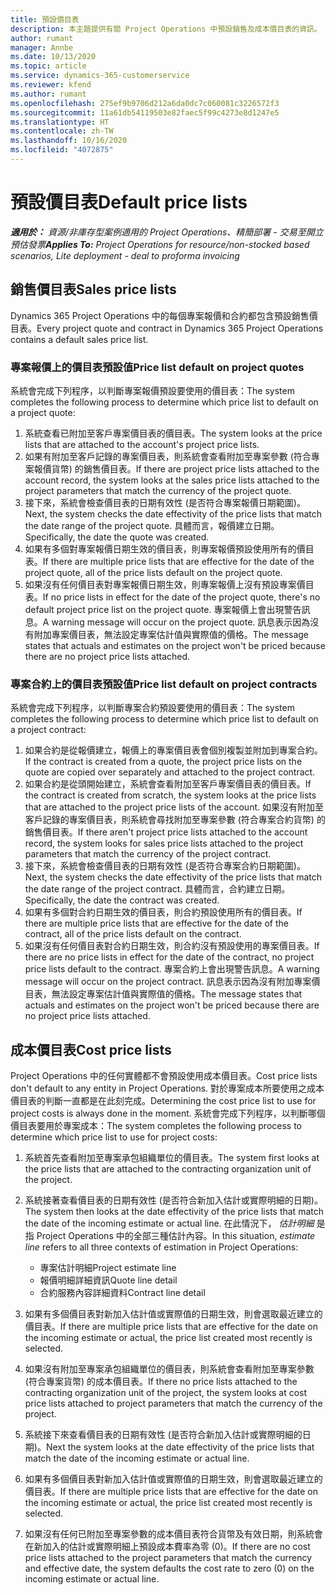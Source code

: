 ```yaml
---
title: 預設價目表
description: 本主題提供有關 Project Operations 中預設銷售及成本價目表的資訊。
author: rumant
manager: Annbe
ms.date: 10/13/2020
ms.topic: article
ms.service: dynamics-365-customerservice
ms.reviewer: kfend
ms.author: rumant
ms.openlocfilehash: 275ef9b9706d212a6da0dc7c060081c3226572f3
ms.sourcegitcommit: 11a61db54119503e82faec5f99c4273e8d1247e5
ms.translationtype: HT
ms.contentlocale: zh-TW
ms.lasthandoff: 10/16/2020
ms.locfileid: "4072875"
---
```

# <a name="default-price-lists"></a><span data-ttu-id="0b05a-103">預設價目表</span><span class="sxs-lookup"><span data-stu-id="0b05a-103">Default price lists</span></span>

<span data-ttu-id="0b05a-104">_**適用於：** 資源/非庫存型案例適用的 Project Operations、精簡部署 - 交易至開立預估發票_</span><span class="sxs-lookup"><span data-stu-id="0b05a-104">_**Applies To:** Project Operations for resource/non-stocked based scenarios, Lite deployment - deal to proforma invoicing_</span></span>

## <a name="sales-price-lists"></a><span data-ttu-id="0b05a-105">銷售價目表</span><span class="sxs-lookup"><span data-stu-id="0b05a-105">Sales price lists</span></span>

<span data-ttu-id="0b05a-106">Dynamics 365 Project Operations 中的每個專案報價和合約都包含預設銷售價目表。</span><span class="sxs-lookup"><span data-stu-id="0b05a-106">Every project quote and contract in Dynamics 365 Project Operations contains a default sales price list.</span></span> 

### <a name="price-list-default-on-project-quotes"></a><span data-ttu-id="0b05a-107">專案報價上的價目表預設值</span><span class="sxs-lookup"><span data-stu-id="0b05a-107">Price list default on project quotes</span></span>
<span data-ttu-id="0b05a-108">系統會完成下列程序，以判斷專案報價預設要使用的價目表：</span><span class="sxs-lookup"><span data-stu-id="0b05a-108">The system completes the following process to determine which price list to default on a project quote:</span></span>

1. <span data-ttu-id="0b05a-109">系統查看已附加至客戶專案價目表的價目表。</span><span class="sxs-lookup"><span data-stu-id="0b05a-109">The system looks at the price lists that are attached to the account's project price lists.</span></span> 
2. <span data-ttu-id="0b05a-110">如果有附加至客戶記錄的專案價目表，則系統會查看附加至專案參數 (符合專案報價貨幣) 的銷售價目表。</span><span class="sxs-lookup"><span data-stu-id="0b05a-110">If there are project price lists attached to the account record, the system looks at the sales price lists attached to the project parameters that match the currency of the project quote.</span></span>
3. <span data-ttu-id="0b05a-111">接下來，系統會檢查價目表的日期有效性 (是否符合專案報價日期範圍)。</span><span class="sxs-lookup"><span data-stu-id="0b05a-111">Next, the system checks the date effectivity of the price lists that match the date range of the project quote.</span></span> <span data-ttu-id="0b05a-112">具體而言，報價建立日期。</span><span class="sxs-lookup"><span data-stu-id="0b05a-112">Specifically, the date the quote was created.</span></span>
4. <span data-ttu-id="0b05a-113">如果有多個對專案報價日期生效的價目表，則專案報價預設使用所有的價目表。</span><span class="sxs-lookup"><span data-stu-id="0b05a-113">If there are multiple price lists that are effective for the date of the project quote, all of the price lists default on the project quote.</span></span>
5. <span data-ttu-id="0b05a-114">如果沒有任何價目表對專案報價日期生效，則專案報價上沒有預設專案價目表。</span><span class="sxs-lookup"><span data-stu-id="0b05a-114">If no price lists in effect for the date of the project quote, there's no default project price list on the project quote.</span></span> <span data-ttu-id="0b05a-115">專案報價上會出現警告訊息。</span><span class="sxs-lookup"><span data-stu-id="0b05a-115">A warning message will occur on the project quote.</span></span> <span data-ttu-id="0b05a-116">訊息表示因為沒有附加專案價目表，無法設定專案估計值與實際值的價格。</span><span class="sxs-lookup"><span data-stu-id="0b05a-116">The message states that actuals and estimates on the project won't be priced because there are no project price lists attached.</span></span>

### <a name="price-list-default-on-project-contracts"></a><span data-ttu-id="0b05a-117">專案合約上的價目表預設值</span><span class="sxs-lookup"><span data-stu-id="0b05a-117">Price list default on project contracts</span></span> 
<span data-ttu-id="0b05a-118">系統會完成下列程序，以判斷專案合約預設要使用的價目表：</span><span class="sxs-lookup"><span data-stu-id="0b05a-118">The system completes the following process to determine which price list to default on a project contract:</span></span>

1. <span data-ttu-id="0b05a-119">如果合約是從報價建立，報價上的專案價目表會個別複製並附加到專案合約。</span><span class="sxs-lookup"><span data-stu-id="0b05a-119">If the contract is created from a quote, the project price lists on the quote are copied over separately and attached to the project contract.</span></span>
2. <span data-ttu-id="0b05a-120">如果合約是從頭開始建立，系統會查看附加至客戶專案價目表的價目表。</span><span class="sxs-lookup"><span data-stu-id="0b05a-120">If the contract is created from scratch, the system looks at the price lists that are attached to the project price lists of the account.</span></span> <span data-ttu-id="0b05a-121">如果沒有附加至客戶記錄的專案價目表，則系統會尋找附加至專案參數 (符合專案合約貨幣) 的銷售價目表。</span><span class="sxs-lookup"><span data-stu-id="0b05a-121">If there aren't project price lists attached to the account record, the system looks for sales price lists attached to the project parameters that match the currency of the project contract.</span></span>
4. <span data-ttu-id="0b05a-122">接下來，系統會檢查價目表的日期有效性 (是否符合專案合約日期範圍)。</span><span class="sxs-lookup"><span data-stu-id="0b05a-122">Next, the system checks the date effectivity of the price lists that match the date range of the project contract.</span></span> <span data-ttu-id="0b05a-123">具體而言，合約建立日期。</span><span class="sxs-lookup"><span data-stu-id="0b05a-123">Specifically, the date the contract was created.</span></span>
5. <span data-ttu-id="0b05a-124">如果有多個對合約日期生效的價目表，則合約預設使用所有的價目表。</span><span class="sxs-lookup"><span data-stu-id="0b05a-124">If there are multiple price lists that are effective for the date of the contract, all of the price lists default on the contract.</span></span>
6. <span data-ttu-id="0b05a-125">如果沒有任何價目表對合約日期生效，則合約沒有預設使用的專案價目表。</span><span class="sxs-lookup"><span data-stu-id="0b05a-125">If there are no price lists in effect for the date of the contract, no project price lists default to the contract.</span></span> <span data-ttu-id="0b05a-126">專案合約上會出現警告訊息。</span><span class="sxs-lookup"><span data-stu-id="0b05a-126">A warning message will occur on the project contract.</span></span> <span data-ttu-id="0b05a-127">訊息表示因為沒有附加專案價目表，無法設定專案估計值與實際值的價格。</span><span class="sxs-lookup"><span data-stu-id="0b05a-127">The message states that actuals and estimates on the project won't be priced because there are no project price lists attached.</span></span>

## <a name="cost-price-lists"></a><span data-ttu-id="0b05a-128">成本價目表</span><span class="sxs-lookup"><span data-stu-id="0b05a-128">Cost price lists</span></span>

<span data-ttu-id="0b05a-129">Project Operations 中的任何實體都不會預設使用成本價目表。</span><span class="sxs-lookup"><span data-stu-id="0b05a-129">Cost price lists don't default to any entity in Project Operations.</span></span> <span data-ttu-id="0b05a-130">對於專案成本所要使用之成本價目表的判斷一直都是在此刻完成。</span><span class="sxs-lookup"><span data-stu-id="0b05a-130">Determining the cost price list to use for project costs is always done in the moment.</span></span> <span data-ttu-id="0b05a-131">系統會完成下列程序，以判斷哪個價目表要用於專案成本：</span><span class="sxs-lookup"><span data-stu-id="0b05a-131">The system completes the following process to determine which price list to use for project costs:</span></span>

1. <span data-ttu-id="0b05a-132">系統首先查看附加至專案承包組織單位的價目表。</span><span class="sxs-lookup"><span data-stu-id="0b05a-132">The system first looks at the price lists that are attached to the contracting organization unit of the project.</span></span>
2. <span data-ttu-id="0b05a-133">系統接著查看價目表的日期有效性 (是否符合新加入估計或實際明細的日期)。</span><span class="sxs-lookup"><span data-stu-id="0b05a-133">The system then looks at the date effectivity of the price lists that match the date of the incoming estimate or actual line.</span></span> <span data-ttu-id="0b05a-134">在此情況下， *估計明細* 是指 Project Operations 中的全部三種估計內容。</span><span class="sxs-lookup"><span data-stu-id="0b05a-134">In this situation, *estimate line* refers to all three contexts of estimation in Project Operations:</span></span>

    - <span data-ttu-id="0b05a-135">專案估計明細</span><span class="sxs-lookup"><span data-stu-id="0b05a-135">Project estimate line</span></span>
    - <span data-ttu-id="0b05a-136">報價明細詳細資訊</span><span class="sxs-lookup"><span data-stu-id="0b05a-136">Quote line detail</span></span>
    - <span data-ttu-id="0b05a-137">合約服務內容詳細資料</span><span class="sxs-lookup"><span data-stu-id="0b05a-137">Contract line detail</span></span>
  
3. <span data-ttu-id="0b05a-138">如果有多個價目表對新加入估計值或實際值的日期生效，則會選取最近建立的價目表。</span><span class="sxs-lookup"><span data-stu-id="0b05a-138">If there are multiple price lists that are effective for the date on the incoming estimate or actual, the price list created most recently is selected.</span></span>
4. <span data-ttu-id="0b05a-139">如果沒有附加至專案承包組織單位的價目表，則系統會查看附加至專案參數 (符合專案貨幣) 的成本價目表。</span><span class="sxs-lookup"><span data-stu-id="0b05a-139">If there no price lists attached to the contracting organization unit of the project, the system looks at cost price lists attached to project parameters that match the currency of the project.</span></span>
5. <span data-ttu-id="0b05a-140">系統接下來查看價目表的日期有效性 (是否符合新加入估計或實際明細的日期)。</span><span class="sxs-lookup"><span data-stu-id="0b05a-140">Next the system looks at the date effectivity of the price lists that match the date of the incoming estimate or actual line.</span></span> 
6. <span data-ttu-id="0b05a-141">如果有多個價目表對新加入估計值或實際值的日期生效，則會選取最近建立的價目表。</span><span class="sxs-lookup"><span data-stu-id="0b05a-141">If there are multiple price lists that are effective for the date on the incoming estimate or actual, the price list created most recently is selected.</span></span>
7. <span data-ttu-id="0b05a-142">如果沒有任何已附加至專案參數的成本價目表符合貨幣及有效日期，則系統會在新加入的估計或實際明細上預設成本費率為零 (0)。</span><span class="sxs-lookup"><span data-stu-id="0b05a-142">If there are no cost price lists attached to the project parameters that match the currency and effective date, the system defaults the cost rate to zero (0) on the incoming estimate or actual line.</span></span>
